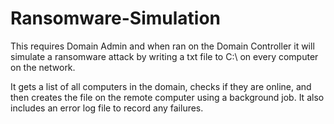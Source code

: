 # Ransomware-Simulation
This requires Domain Admin and when ran on the Domain Controller it will simulate a ransomware attack by writing a txt file to C:\ on every computer on the network. 

It gets a list of all computers in the domain, checks if they are online, and then creates the file on the remote computer using a background job. It also includes an error log file to record any failures.
